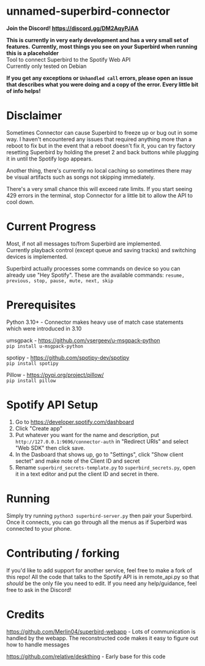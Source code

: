 # unnamed-superbird-connector

**Join the Discord! https://discord.gg/DM2AqyPJAA**

**This is currently in very early development and has a very small set of features.**
**Currently, most things you see on your Superbird when running this is a placeholder**  
Tool to connect Superbird to the Spotify Web API \
Currently only tested on Debian

**If you get any exceptions or `Unhandled call` errors, please open an issue that describes what you were doing and a copy of the error. Every little bit of info helps!**

# Disclaimer
Sometimes Connector can cause Superbird to freeze up or bug out in some way. I haven't encountered any issues that required anything more than a reboot to fix
but in the event that a reboot doesn't fix it, you can try factory resetting Superbird by holding the preset 2 and back buttons while plugging it in until the 
Spotify logo appears.

Another thing, there's currently no local caching so sometimes there may be visual artifacts such as songs not skipping immediately.

There's a very small chance this will exceed rate limits. If you start seeing 429 errors in the terminal, stop Connector for a little bit to allow the API to cool down.

# Current Progress
Most, if not all messages to/from Superbird are implemented.\
Currently playback control (except queue and saving tracks) and switching devices is implemented.

Superbird actually processes some commands on device so you can already use "Hey Spotify". These are the available commands:
`resume, previous, stop, pause, mute, next, skip`

# Prerequisites
Python 3.10+ - Connector makes heavy use of match case statements which were introduced in 3.10

umsgpack - https://github.com/vsergeev/u-msgpack-python \
`pip install u-msgpack-python`

spotipy - https://github.com/spotipy-dev/spotipy \
`pip install spotipy`

Pillow - https://pypi.org/project/pillow/ \
`pip install pillow`

# Spotify API Setup
1. Go to https://developer.spotify.com/dashboard
2. Click "Create app"
3. Put whatever you want for the name and description, put `http://127.0.0.1:9696/connector-auth` in "Redirect URIs" and select "Web SDK" then click save.
4. In the Dasboard that shows up, go to "Settings", click "Show client sectet" and make note of the Client ID and secret
5. Rename `superbird_secrets-template.py` to `superbird_secrets.py`, open it in a text editor and put the client ID and secret in there.

# Running
Simply try running `python3 superbird-server.py` then pair your Superbird. \
Once it connects, you can go through all the menus as if Superbird was connected to your phone.

# Contributing / forking
If you'd like to add support for another service, feel free to make a fork of this repo! All the code that talks to the Spotify API
is in remote_api.py so that *should* be the only file you need to edit. If you need any help/guidance, feel free to ask in the Discord!

# Credits
https://github.com/Merlin04/superbird-webapp - Lots of communication is handled by the webapp. The reconstructed code makes it easy to figure out how to handle messages

https://github.com/relative/deskthing - Early base for this code

